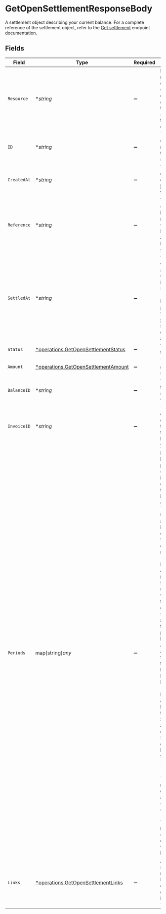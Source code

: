 # GetOpenSettlementResponseBody

A settlement object describing your current balance. For a complete reference of the settlement object, refer to
the [Get settlement](get-settlement) endpoint documentation.


## Fields

| Field                                                                                                                                                                                                                                                                                                                                                                                                                                                                                                                                                                                                                                                                                                                                                                              | Type                                                                                                                                                                                                                                                                                                                                                                                                                                                                                                                                                                                                                                                                                                                                                                               | Required                                                                                                                                                                                                                                                                                                                                                                                                                                                                                                                                                                                                                                                                                                                                                                           | Description                                                                                                                                                                                                                                                                                                                                                                                                                                                                                                                                                                                                                                                                                                                                                                        | Example                                                                                                                                                                                                                                                                                                                                                                                                                                                                                                                                                                                                                                                                                                                                                                            |
| ---------------------------------------------------------------------------------------------------------------------------------------------------------------------------------------------------------------------------------------------------------------------------------------------------------------------------------------------------------------------------------------------------------------------------------------------------------------------------------------------------------------------------------------------------------------------------------------------------------------------------------------------------------------------------------------------------------------------------------------------------------------------------------- | ---------------------------------------------------------------------------------------------------------------------------------------------------------------------------------------------------------------------------------------------------------------------------------------------------------------------------------------------------------------------------------------------------------------------------------------------------------------------------------------------------------------------------------------------------------------------------------------------------------------------------------------------------------------------------------------------------------------------------------------------------------------------------------- | ---------------------------------------------------------------------------------------------------------------------------------------------------------------------------------------------------------------------------------------------------------------------------------------------------------------------------------------------------------------------------------------------------------------------------------------------------------------------------------------------------------------------------------------------------------------------------------------------------------------------------------------------------------------------------------------------------------------------------------------------------------------------------------- | ---------------------------------------------------------------------------------------------------------------------------------------------------------------------------------------------------------------------------------------------------------------------------------------------------------------------------------------------------------------------------------------------------------------------------------------------------------------------------------------------------------------------------------------------------------------------------------------------------------------------------------------------------------------------------------------------------------------------------------------------------------------------------------- | ---------------------------------------------------------------------------------------------------------------------------------------------------------------------------------------------------------------------------------------------------------------------------------------------------------------------------------------------------------------------------------------------------------------------------------------------------------------------------------------------------------------------------------------------------------------------------------------------------------------------------------------------------------------------------------------------------------------------------------------------------------------------------------- |
| `Resource`                                                                                                                                                                                                                                                                                                                                                                                                                                                                                                                                                                                                                                                                                                                                                                         | **string*                                                                                                                                                                                                                                                                                                                                                                                                                                                                                                                                                                                                                                                                                                                                                                          | :heavy_minus_sign:                                                                                                                                                                                                                                                                                                                                                                                                                                                                                                                                                                                                                                                                                                                                                                 | Indicates the response contains a settlement object. Will always contain the string `settlement` for this<br/>endpoint.                                                                                                                                                                                                                                                                                                                                                                                                                                                                                                                                                                                                                                                            | settlement                                                                                                                                                                                                                                                                                                                                                                                                                                                                                                                                                                                                                                                                                                                                                                         |
| `ID`                                                                                                                                                                                                                                                                                                                                                                                                                                                                                                                                                                                                                                                                                                                                                                               | **string*                                                                                                                                                                                                                                                                                                                                                                                                                                                                                                                                                                                                                                                                                                                                                                          | :heavy_minus_sign:                                                                                                                                                                                                                                                                                                                                                                                                                                                                                                                                                                                                                                                                                                                                                                 | The identifier uniquely referring to this settlement.                                                                                                                                                                                                                                                                                                                                                                                                                                                                                                                                                                                                                                                                                                                              | stl_5B8cwPMGnU                                                                                                                                                                                                                                                                                                                                                                                                                                                                                                                                                                                                                                                                                                                                                                     |
| `CreatedAt`                                                                                                                                                                                                                                                                                                                                                                                                                                                                                                                                                                                                                                                                                                                                                                        | **string*                                                                                                                                                                                                                                                                                                                                                                                                                                                                                                                                                                                                                                                                                                                                                                          | :heavy_minus_sign:                                                                                                                                                                                                                                                                                                                                                                                                                                                                                                                                                                                                                                                                                                                                                                 | The entity's date and time of creation, in [ISO 8601](https://en.wikipedia.org/wiki/ISO_8601) format.                                                                                                                                                                                                                                                                                                                                                                                                                                                                                                                                                                                                                                                                              | 2024-03-20T09:13:37.0Z                                                                                                                                                                                                                                                                                                                                                                                                                                                                                                                                                                                                                                                                                                                                                             |
| `Reference`                                                                                                                                                                                                                                                                                                                                                                                                                                                                                                                                                                                                                                                                                                                                                                        | **string*                                                                                                                                                                                                                                                                                                                                                                                                                                                                                                                                                                                                                                                                                                                                                                          | :heavy_minus_sign:                                                                                                                                                                                                                                                                                                                                                                                                                                                                                                                                                                                                                                                                                                                                                                 | The settlement's bank reference, as found in your Mollie account and on your bank statement.                                                                                                                                                                                                                                                                                                                                                                                                                                                                                                                                                                                                                                                                                       | 07049691.2406.01                                                                                                                                                                                                                                                                                                                                                                                                                                                                                                                                                                                                                                                                                                                                                                   |
| `SettledAt`                                                                                                                                                                                                                                                                                                                                                                                                                                                                                                                                                                                                                                                                                                                                                                        | **string*                                                                                                                                                                                                                                                                                                                                                                                                                                                                                                                                                                                                                                                                                                                                                                          | :heavy_minus_sign:                                                                                                                                                                                                                                                                                                                                                                                                                                                                                                                                                                                                                                                                                                                                                                 | The date on which the settlement was settled, in ISO 8601 format.<br/><br/>For an [open settlement](get-open-settlement) or for the [next settlement](get-next-settlement), no settlement<br/>date is available.                                                                                                                                                                                                                                                                                                                                                                                                                                                                                                                                                                   | 2025-03-31T12:54:39Z                                                                                                                                                                                                                                                                                                                                                                                                                                                                                                                                                                                                                                                                                                                                                               |
| `Status`                                                                                                                                                                                                                                                                                                                                                                                                                                                                                                                                                                                                                                                                                                                                                                           | [*operations.GetOpenSettlementStatus](../../models/operations/getopensettlementstatus.md)                                                                                                                                                                                                                                                                                                                                                                                                                                                                                                                                                                                                                                                                                          | :heavy_minus_sign:                                                                                                                                                                                                                                                                                                                                                                                                                                                                                                                                                                                                                                                                                                                                                                 | The status of the settlement.                                                                                                                                                                                                                                                                                                                                                                                                                                                                                                                                                                                                                                                                                                                                                      | paidout                                                                                                                                                                                                                                                                                                                                                                                                                                                                                                                                                                                                                                                                                                                                                                            |
| `Amount`                                                                                                                                                                                                                                                                                                                                                                                                                                                                                                                                                                                                                                                                                                                                                                           | [*operations.GetOpenSettlementAmount](../../models/operations/getopensettlementamount.md)                                                                                                                                                                                                                                                                                                                                                                                                                                                                                                                                                                                                                                                                                          | :heavy_minus_sign:                                                                                                                                                                                                                                                                                                                                                                                                                                                                                                                                                                                                                                                                                                                                                                 | The total amount of the settlement.                                                                                                                                                                                                                                                                                                                                                                                                                                                                                                                                                                                                                                                                                                                                                |                                                                                                                                                                                                                                                                                                                                                                                                                                                                                                                                                                                                                                                                                                                                                                                    |
| `BalanceID`                                                                                                                                                                                                                                                                                                                                                                                                                                                                                                                                                                                                                                                                                                                                                                        | **string*                                                                                                                                                                                                                                                                                                                                                                                                                                                                                                                                                                                                                                                                                                                                                                          | :heavy_minus_sign:                                                                                                                                                                                                                                                                                                                                                                                                                                                                                                                                                                                                                                                                                                                                                                 | The balance token that the settlement was settled to.                                                                                                                                                                                                                                                                                                                                                                                                                                                                                                                                                                                                                                                                                                                              | bal_gVMhHKqSSRYJyPsuoPNFH                                                                                                                                                                                                                                                                                                                                                                                                                                                                                                                                                                                                                                                                                                                                                          |
| `InvoiceID`                                                                                                                                                                                                                                                                                                                                                                                                                                                                                                                                                                                                                                                                                                                                                                        | **string*                                                                                                                                                                                                                                                                                                                                                                                                                                                                                                                                                                                                                                                                                                                                                                          | :heavy_minus_sign:                                                                                                                                                                                                                                                                                                                                                                                                                                                                                                                                                                                                                                                                                                                                                                 | The ID of the oldest invoice created for all the periods, if the invoice has been created yet.                                                                                                                                                                                                                                                                                                                                                                                                                                                                                                                                                                                                                                                                                     | inv_aHbjjdrUdm                                                                                                                                                                                                                                                                                                                                                                                                                                                                                                                                                                                                                                                                                                                                                                     |
| `Periods`                                                                                                                                                                                                                                                                                                                                                                                                                                                                                                                                                                                                                                                                                                                                                                          | map[string]*any*                                                                                                                                                                                                                                                                                                                                                                                                                                                                                                                                                                                                                                                                                                                                                                   | :heavy_minus_sign:                                                                                                                                                                                                                                                                                                                                                                                                                                                                                                                                                                                                                                                                                                                                                                 | For bookkeeping purposes, the settlement includes an overview of transactions included in the settlement. These<br/>transactions are grouped into 'period' objects — one for each calendar month.<br/><br/>For example, if a settlement includes funds from 15 April until 4 May, it will include two period objects. One for<br/>all transactions processed between 15 April and 30 April, and one for all transactions between 1 May and 4 May.<br/><br/>Period objects are grouped by year, and then by month. So in the above example, the full `periods` collection will<br/>look as follows: `{"2024": {"04": {...}, "05": {...}}}`. The year and month in this documentation are referred as `<year>` and `<month>`.<br/><br/>The example response should give a good idea of what this looks like in practise. |                                                                                                                                                                                                                                                                                                                                                                                                                                                                                                                                                                                                                                                                                                                                                                                    |
| `Links`                                                                                                                                                                                                                                                                                                                                                                                                                                                                                                                                                                                                                                                                                                                                                                            | [*operations.GetOpenSettlementLinks](../../models/operations/getopensettlementlinks.md)                                                                                                                                                                                                                                                                                                                                                                                                                                                                                                                                                                                                                                                                                            | :heavy_minus_sign:                                                                                                                                                                                                                                                                                                                                                                                                                                                                                                                                                                                                                                                                                                                                                                 | An object with several relevant URLs. Every URL object will contain an `href` and a `type` field.                                                                                                                                                                                                                                                                                                                                                                                                                                                                                                                                                                                                                                                                                  |                                                                                                                                                                                                                                                                                                                                                                                                                                                                                                                                                                                                                                                                                                                                                                                    |